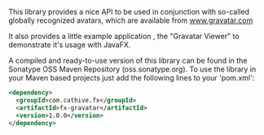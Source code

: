 This library provides a nice API to be used in conjunction with
so-called globally recognized avatars, which are available from
www.gravatar.com

It also provides a little example application , the "Gravatar Viewer"
to demonstrate it's usage with JavaFX.

A compiled and ready-to-use version of this library can be found in the
Sonatype OSS Maven Repository (oss.sonatype.org). To use the library
in your Maven based projects just add the following lines to your
'pom.xml':

```xml
<dependency>
  <groupId>com.cathive.fx</groupId>
  <artifactId>fx-gravatar</artifactId>
  <version>1.0.0</version>
</dependency>
```
